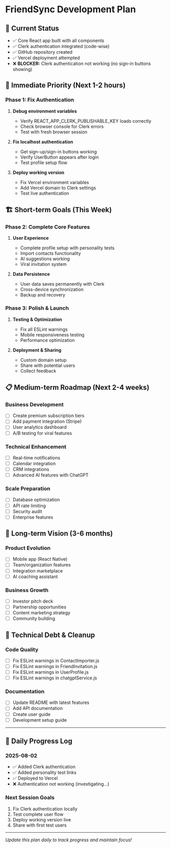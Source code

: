 # FriendSync Development Plan

## 🎯 **Current Status**
- ✅ Core React app built with all components
- ✅ Clerk authentication integrated (code-wise)
- ✅ GitHub repository created
- ✅ Vercel deployment attempted
- ❌ **BLOCKER:** Clerk authentication not working (no sign-in buttons showing)

## 🚨 **Immediate Priority (Next 1-2 hours)**

### Phase 1: Fix Authentication
1. **Debug environment variables**
   - Verify REACT_APP_CLERK_PUBLISHABLE_KEY loads correctly
   - Check browser console for Clerk errors
   - Test with fresh browser session

2. **Fix localhost authentication**
   - Get sign-up/sign-in buttons working
   - Verify UserButton appears after login
   - Test profile setup flow

3. **Deploy working version**
   - Fix Vercel environment variables
   - Add Vercel domain to Clerk settings
   - Test live authentication

## 🏗️ **Short-term Goals (This Week)**

### Phase 2: Complete Core Features
1. **User Experience**
   - Complete profile setup with personality tests
   - Import contacts functionality 
   - AI suggestions working
   - Viral invitation system

2. **Data Persistence**
   - User data saves permanently with Clerk
   - Cross-device synchronization
   - Backup and recovery

### Phase 3: Polish & Launch
1. **Testing & Optimization**
   - Fix all ESLint warnings
   - Mobile responsiveness testing
   - Performance optimization

2. **Deployment & Sharing**
   - Custom domain setup
   - Share with potential users
   - Collect feedback

## 📋 **Medium-term Roadmap (Next 2-4 weeks)**

### Business Development
- [ ] Create premium subscription tiers
- [ ] Add payment integration (Stripe)
- [ ] User analytics dashboard
- [ ] A/B testing for viral features

### Technical Enhancement
- [ ] Real-time notifications
- [ ] Calendar integration
- [ ] CRM integrations
- [ ] Advanced AI features with ChatGPT

### Scale Preparation
- [ ] Database optimization
- [ ] API rate limiting
- [ ] Security audit
- [ ] Enterprise features

## 🎯 **Long-term Vision (3-6 months)**

### Product Evolution
- [ ] Mobile app (React Native)
- [ ] Team/organization features
- [ ] Integration marketplace
- [ ] AI coaching assistant

### Business Growth
- [ ] Investor pitch deck
- [ ] Partnership opportunities
- [ ] Content marketing strategy
- [ ] Community building

## 🔧 **Technical Debt & Cleanup**

### Code Quality
- [ ] Fix ESLint warnings in ContactImporter.js
- [ ] Fix ESLint warnings in FriendInvitation.js
- [ ] Fix ESLint warnings in UserProfile.js
- [ ] Fix ESLint warnings in chatgptService.js

### Documentation
- [ ] Update README with latest features
- [ ] Add API documentation
- [ ] Create user guide
- [ ] Development setup guide

---

## 📝 **Daily Progress Log**

### 2025-08-02
- ✅ Added Clerk authentication
- ✅ Added personality test links
- ✅ Deployed to Vercel
- ❌ Authentication not working (investigating...)

### Next Session Goals
1. Fix Clerk authentication locally
2. Test complete user flow
3. Deploy working version live
4. Share with first test users

---

*Update this plan daily to track progress and maintain focus!*
